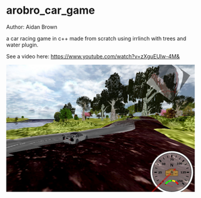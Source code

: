 arobro_car_game
============
Author: Aidan Brown

a car racing game in c++ made from scratch using irrlinch with trees and water plugin.

See a video here: https://www.youtube.com/watch?v=zXguEUlw-4M&

![Alt text](/readMeImage.JPG?raw=true "arobro car game")



